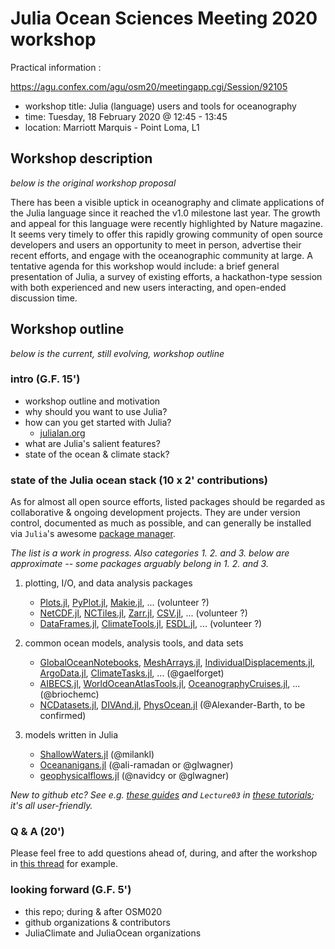 # Julia Ocean Sciences Meeting 2020 workshop

Practical information :

https://agu.confex.com/agu/osm20/meetingapp.cgi/Session/92105

- workshop title: Julia (language) users and tools for oceanography
- time: Tuesday, 18 February 2020 @ 12:45 - 13:45
- location: Marriott Marquis - Point Loma, L1

## Workshop description

_below is the original workshop proposal_

There has been a visible uptick in oceanography and climate applications of the Julia language since it reached the v1.0 milestone last year. The growth and appeal for this language were recently highlighted by Nature magazine. It seems very timely to offer this rapidly growing community of open source developers and users an opportunity to meet in person, advertise their recent efforts, and engage with the oceanographic community at large. A tentative agenda for this workshop would include: a brief general presentation of Julia, a survey of existing efforts, a hackathon-type session with both experienced and new users interacting, and open-ended discussion time.

## Workshop outline

_below is the current, still evolving, workshop outline_

### intro (G.F. 15')

- workshop outline and motivation
- why should you want to use Julia?
- how can you get started with Julia?
	- [julialan.org](https://julialang.org)
- what are Julia's salient features?
- state of the ocean & climate stack?

### state of the Julia ocean stack (10 x 2' contributions)


As for almost all open source efforts, listed packages should be regarded as collaborative & ongoing development projects. They are under version control, documented as much as possible, and can generally be installed via `Julia`'s awesome [package manager](https://julialang.github.io/Pkg.jl/v1/).

_The list is a work in progress. Also categories 1. 2. and 3. below are approximate -- some packages arguably belong in 1. 2. and 3._

1. plotting, I/O, and data analysis packages
	- [Plots.jl](http://docs.juliaplots.org/latest/), [PyPlot.jl](https://github.com/JuliaPy/PyPlot.jl), [Makie.jl](http://makie.juliaplots.org/stable), ... (volunteer ?)
	- [NetCDF.jl](https://juliageo.org/NetCDF.jl/dev/), [NCTiles.jl](https://github.com/gaelforget/NCTiles.jl), [Zarr.jl](https://meggart.github.io/Zarr.jl/latest/), [CSV.jl](https://juliadata.github.io/CSV.jl/stable/), ... (volunteer ?)
	- [DataFrames.jl](http://juliadata.github.io/DataFrames.jl/stable/), [ClimateTools.jl](https://juliaclimate.github.io/ClimateTools.jl/stable/), [ESDL.jl](https://github.com/esa-esdl/ESDL.jl), ... (volunteer ?)

2. common ocean models, analysis tools, and data sets
	- [GlobalOceanNotebooks](https://github.com/JuliaClimate/GlobalOceanNotebooks), [MeshArrays.jl](https://juliaclimate.github.io/MeshArrays.jl/dev/), [IndividualDisplacements.jl](https://juliaclimate.github.io/IndividualDisplacements.jl/dev/), [ArgoData.jl](https://gaelforget.github.io/ArgoData.jl/dev/), [ClimateTasks.jl](https://gaelforget.github.io/ClimateTasks.jl/dev/), ... (@gaelforget)
	- [AIBECS.jl](https://briochemc.github.io/AIBECS.jl/stable/), [WorldOceanAtlasTools.jl](https://github.com/briochemc/WorldOceanAtlasTools.jl), [OceanographyCruises.jl](https://github.com/briochemc/OceanographyCruises.jl), ... (@briochemc)
	- [NCDatasets.jl](https://alexander-barth.github.io/NCDatasets.jl/dev/), [DIVAnd.jl](https://gher-ulg.github.io/DIVAnd.jl/latest/), [PhysOcean.jl](https://github.com/gher-ulg/PhysOcean.jl) (@Alexander-Barth, to be confirmed)

3. models written in Julia

	- [ShallowWaters.jl](https://github.com/milankl/ShallowWaters.jl) (@milankl)
	- [Oceananigans.jl](https://github.com/climate-machine/Oceananigans.jl) (@ali-ramadan or @glwagner)
	- [geophysicalflows.jl](https://github.com/FourierFlows/GeophysicalFlows.jl) (@navidcy or @glwagner)

_New to github etc? See e.g. [these guides](https://guides.github.com) and `Lecture03` in [these tutorials](https://github.com/PraCTES/MIT-PraCTES); it's all user-friendly._

### Q & A (20')

Please feel free to add questions ahead of, during, and after the workshop in [this thread](https://github.com/gaelforget/JuliaOceanSciencesMeeting2020/issues/4) for example.

### looking forward (G.F. 5')

- this repo; during & after OSM020
- github organizations & contributors
- JuliaClimate and JuliaOcean organizations
